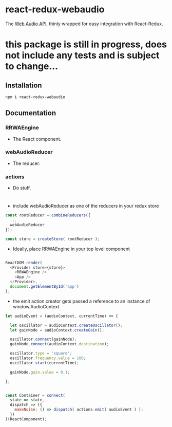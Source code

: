 # react-redux-webaudio

The [Web Audio API](https://developer.mozilla.org/en-US/docs/Web/API/Web_Audio_API), thinly wrapped for easy integration with React-Redux.

# this package is still in progress, does not include any tests and is subject to change...

## Installation
```bash
npm i react-redux-webaudio
```

## Documentation

### RRWAEngine
* The React component.

### webAudioReducer
* The reducer.

### actions
* Do stuff.

#

* include webAudioReducer as one of the reducers in your redux store
```javascript
const rootReducer = combineReducers({
  ...
  webAudioReducer
});

const store = createStore( rootReducer );
```

* Ideally, place RRWAEngine in your top level component
```javascript

ReactDOM.render(
  <Provider store={store}>
    <RRWAEngine />
    <App />
  </Provider>,
  document.getElementById('app')
);
```

* the emit action creator gets passed a reference to an instance of window.AudioContext
```javascript
let audioEvent = (audioContext, currentTime) => {

  let oscillator = audioContext.createOscillator();
  let gainNode = audioContext.createGain();

  oscillator.connect(gainNode);
  gainNode.connect(audioContext.destination);

  oscillator.type = 'square';
  oscillator.frequency.value = 100;
  oscillator.start(currentTime);

  gainNode.gain.value = 0.1;

};


const Container = connect(
  state => state,
  dispatch => ({
    makeNoise: () => dispatch( actions.emit( audioEvent ) );
  })
)(ReactComponent);
```
